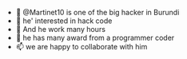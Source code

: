 - 👋 @Martinet10 is one of the big hacker in Burundi
- 👀 he' interested in hack code
- 🌱 And he work many hours
- 💞️ he has many award from a programmer coder
- 📫 we are happy to collaborate with him

<!---
Martinet10/Martinet10 is a ✨ special ✨ repository because its `README.md` (this file) appears on your GitHub profile.
You can click the Preview link to take a look at your changes.
--->
